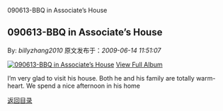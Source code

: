 090613-BBQ in Associate’s House
## 090613-BBQ in Associate’s House

By: *billyzhang2010* 原文发布于：*2009-06-14 11:51:07*

 
[![090613-BBQ&nbsp;<wbr>in&nbsp;<wbr>Associate&rsquo;s&nbsp;<wbr>House](https&#58;//lpqaaa.bay.livefilestore.com/y1mXdLvw6XMqbKwpvvggGyXb8d8GyldPgV7h_ZCJN8t1gIz-XxQhIn3cDthqt4nwSkimY22EY8w1YVghRHyJ3SZt61vZpJ8z_ZqU67arYNDsjhgyk5wer8ZMjoXzEcrmB3Ae_uA5RQ5X4LzN7zsF6Dycw/InlineRepresentationc95fd34f-ba92-4bb8-a462-628e3f9caad8[1].jpg)](http&#58;//cid-21498be546db23d6.skydrive.live.com/redir.aspx?page=browse&amp;resid=21498BE546DB23D6!1487&amp;ct=photos)
[
View Full Album](http&#58;//cid-21498be546db23d6.skydrive.live.com/redir.aspx?page=browse&amp;resid=21498BE546DB23D6!1487&amp;ct=photos)

I’m very glad to visit his house. Both he and his family are
totally warm-heart. We spend a nice afternoon in his home

[返回目录](index.html)
